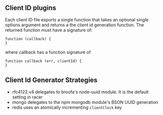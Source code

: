 ## Client ID plugins

Each client ID file exports a single function that takes an optional single options argument
and returns a the client id generation function. The returned function must
have a signature of:

    function (callback) {
    }

where callback has a function signature of

    function callback (err, clientId) {
    }

## Client Id Generator Strategies

- rfc4122.v4 delegates to broofa's node-uuid module. It is the default setting in
             racer
- mongo      delegates to the npm mongodb module's BSON UUID generation
- redis      uses an atomically incrementing `clientClock` key
